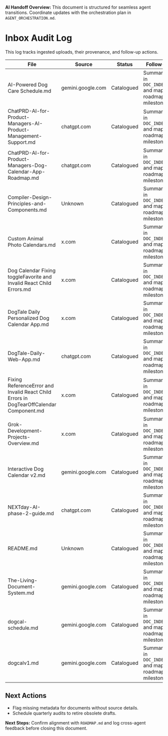 <!-- AI Handoff Header -->
**AI Handoff Overview:** This document is structured for seamless agent transitions. Coordinate updates with the orchestration plan in `AGENT_ORCHESTRATION.md`.
<!-- /AI Handoff Header -->

# Inbox Audit Log

This log tracks ingested uploads, their provenance, and follow-up actions.

| File | Source | Status | Follow-up |
| --- | --- | --- | --- |
| AI-Powered Dog Care Schedule.md | gemini.google.com | Catalogued | Summarize in `DOC_INDEX.md` and map to roadmap milestones. |
| ChatPRD-AI-for-Product-Managers-AI-Product-Management-Support.md | chatgpt.com | Catalogued | Summarize in `DOC_INDEX.md` and map to roadmap milestones. |
| ChatPRD-AI-for-Product-Managers-Dog-Calendar-App-Roadmap.md | chatgpt.com | Catalogued | Summarize in `DOC_INDEX.md` and map to roadmap milestones. |
| Compiler-Design-Principles-and-Components.md | Unknown | Catalogued | Summarize in `DOC_INDEX.md` and map to roadmap milestones. |
| Custom Animal Photo Calendars.md | x.com | Catalogued | Summarize in `DOC_INDEX.md` and map to roadmap milestones. |
| Dog Calendar Fixing toggleFavorite and Invalid React Child Errors.md | x.com | Catalogued | Summarize in `DOC_INDEX.md` and map to roadmap milestones. |
| DogTale Daily Personalized Dog Calendar App.md | x.com | Catalogued | Summarize in `DOC_INDEX.md` and map to roadmap milestones. |
| DogTale-Daily-Web-App.md | chatgpt.com | Catalogued | Summarize in `DOC_INDEX.md` and map to roadmap milestones. |
| Fixing ReferenceError and Invalid React Child Errors in DogTearOffCalendar Component.md | x.com | Catalogued | Summarize in `DOC_INDEX.md` and map to roadmap milestones. |
| Grok-Development-Projects-Overview.md | x.com | Catalogued | Summarize in `DOC_INDEX.md` and map to roadmap milestones. |
| Interactive Dog Calendar v2.md | gemini.google.com | Catalogued | Summarize in `DOC_INDEX.md` and map to roadmap milestones. |
| NEXTday-AI-phase-2-guide.md | chatgpt.com | Catalogued | Summarize in `DOC_INDEX.md` and map to roadmap milestones. |
| README.md | Unknown | Catalogued | Summarize in `DOC_INDEX.md` and map to roadmap milestones. |
| The-Living-Document-System.md | gemini.google.com | Catalogued | Summarize in `DOC_INDEX.md` and map to roadmap milestones. |
| dogcal-schedule.md | gemini.google.com | Catalogued | Summarize in `DOC_INDEX.md` and map to roadmap milestones. |
| dogcalv1.md | gemini.google.com | Catalogued | Summarize in `DOC_INDEX.md` and map to roadmap milestones. |

## Next Actions

- Flag missing metadata for documents without source details.
- Schedule quarterly audits to retire obsolete drafts.

<!-- AI Handoff Footer -->
**Next Steps:** Confirm alignment with `ROADMAP.md` and log cross-agent feedback before closing this document.
<!-- /AI Handoff Footer -->
